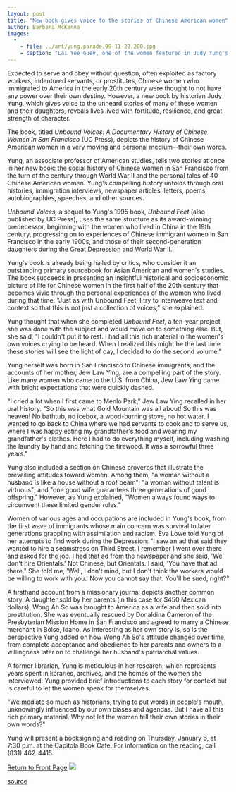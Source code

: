 ```yaml
---
layout: post
title: "New book gives voice to the stories of Chinese American women"
author: Barbara McKenna
images:
  -
    - file: ../art/yung.parade.99-11-22.200.jpg
    - caption: "Lai Yee Guey, one of the women featured in Judy Yung's new book, pictured proudly holding the American flag during a Victory Day parade at the end of the World War II. Photo: courtesy of Lorena How"
---
```


Expected to serve and obey without question, often exploited as factory workers, indentured servants, or prostitutes, Chinese women who immigrated to America in the early 20th century were thought to not have any power over their own destiny. However, a new book by historian Judy Yung, which gives voice to the unheard stories of many of these women and their daughters, reveals lives lived with fortitude, resilience, and great strength of character.

The book, titled _Unbound Voices: A Documentary History of Chinese Women in San Francisco_ (UC Press), depicts the history of Chinese American women in a very moving and personal medium--their own words.   
  
Yung, an associate professor of American studies, tells two stories at once in her new book: the social history of Chinese women in San Francisco from the turn of the century through World War II and the personal tales of 40 Chinese American women. Yung's compelling history unfolds through oral histories, immigration interviews, newspaper articles, letters, poems, autobiographies, speeches, and other sources.  
  
_Unbound Voices,_ a sequel to Yung's 1995 book, _Unbound Feet_ (also published by UC Press), uses the same structure as its award-winning predecessor, beginning with the women who lived in China in the 19th century, progressing on to experiences of Chinese immigrant women in San Francisco in the early 1900s, and those of their second-generation daughters during the Great Depression and World War II.   
  
Yung's book is already being hailed by critics, who consider it an outstanding primary sourcebook for Asian American and women's studies. The book succeeds in presenting an insightful historical and socioeconomic picture of life for Chinese women in the first half of the 20th century that becomes vivid through the personal experiences of the women who lived during that time. "Just as with Unbound Feet, I try to interweave text and context so that this is not just a collection of voices," she explained.  
  
Yung thought that when she completed _Unbound Feet,_ a ten-year project, she was done with the subject and would move on to something else. But, she said, "I couldn't put it to rest. I had all this rich material in the women's own voices crying to be heard. When I realized this might be the last time these stories will see the light of day, I decided to do the second volume."   
  
Yung herself was born in San Francisco to Chinese immigrants, and the accounts of her mother, Jew Law Ying, are a compelling part of the story. Like many women who came to the U.S. from China, Jew Law Ying came with bright expectations that were quickly dashed.   
  
"I cried a lot when I first came to Menlo Park," Jew Law Ying recalled in her oral history. "So this was what Gold Mountain was all about! So this was heaven! No bathtub, no icebox, a wood-burning stove, no hot water. I wanted to go back to China where we had servants to cook and to serve us, where I was happy eating my grandfather's food and wearing my grandfather's clothes. Here I had to do everything myself, including washing the laundry by hand and fetching the firewood. It was a sorrowful three years."   
  
Yung also included a section on Chinese proverbs that illustrate the prevailing attitudes toward women. Among them, "a woman without a husband is like a house without a roof beam"; "a woman without talent is virtuous"; and "one good wife guarantees three generations of good offspring." However, as Yung explained, "Women always found ways to circumvent these limited gender roles."  
  
Women of various ages and occupations are included in Yung's book, from the first wave of immigrants whose main concern was survival to later generations grappling with assimilation and racism. Eva Lowe told Yung of her attempts to find work during the Depression: "I saw an ad that said they wanted to hire a seamstress on Third Street. I remember I went over there and asked for the job. I had that ad from the newspaper and she said, 'We don't hire Orientals.' Not Chinese, but Orientals. I said, 'You have that ad there." She told me, 'Well, I don't mind, but I don't think the workers would be willing to work with you.' Now you cannot say that. You'll be sued, right?"   
  
A firsthand account from a missionary journal depicts another common story. A daughter sold by her parents (in this case for $450 Mexican dollars), Wong Ah So was brought to America as a wife and then sold into prostitution. She was eventually rescued by Donaldina Cameron of the Presbyterian Mission Home in San Francisco and agreed to marry a Chinese merchant in Boise, Idaho. As interesting as her own story is, so is the perspective Yung added on how Wong Ah So's attitude changed over time, from complete acceptance and obedience to her parents and owners to a willingness later on to challenge her husband's patriarchal values.   
  
A former librarian, Yung is meticulous in her research, which represents years spent in libraries, archives, and the homes of the women she interviewed. Yung provided brief introductions to each story for context but is careful to let the women speak for themselves.   
  
"We mediate so much as historians, trying to put words in people's mouth, unknowingly influenced by our own biases and agendas. But I have all this rich primary material. Why not let the women tell their own stories in their own words?"   
  
Yung will present a booksigning and reading on Thursday, January 6, at 7:30 p.m. at the Capitola Book Cafe. For information on the reading, call (831) 462-4415.

[Return to Front Page][1] ![ ][2]

[1]: ../../index.html
[2]: ../../images/trans.gif

[source](http://www1.ucsc.edu/currents/99-00/11-22/yung.html "Permalink to yung")
